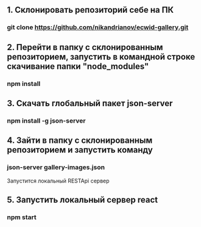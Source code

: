 ## 1. Склонировать репозиторий себе на ПК
### git clone https://github.com/nikandrianov/ecwid-gallery.git

## 2. Перейти в папку с склонированным репозиторием, запустить в командной строке скачивание папки "node_modules"
### npm install

## 3. Скачать глобальный пакет json-server
### npm install -g json-server

## 4. Зайти в папку с склонированным репозиторием и запустить команду
### json-server gallery-images.json
Запустится локальный RESTApi сервер

## 5. Запустить локальный сервер react
### npm start
